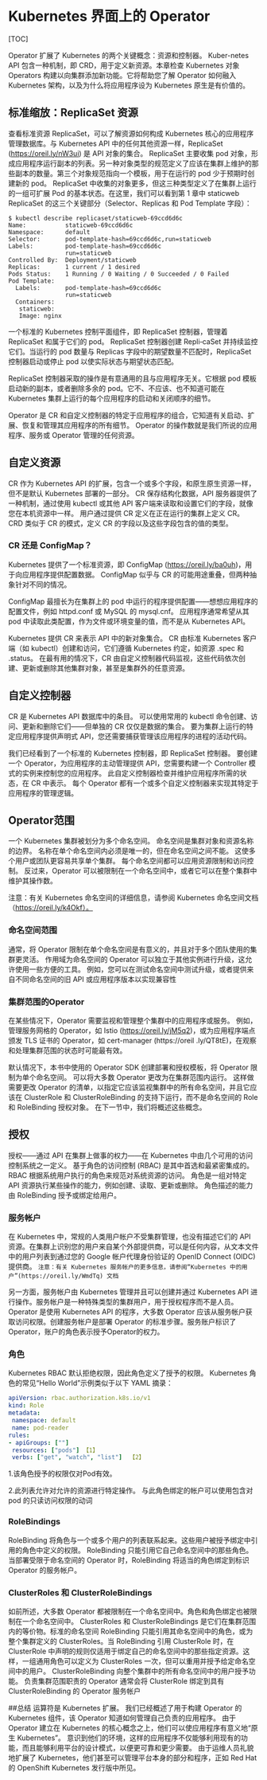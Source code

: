 # Kubernetes 界面上的 Operator
[TOC]

Operator 扩展了 Kubernetes 的两个关键概念：资源和控制器。 Kuber-netes API 包含一种机制，即 CRD，用于定义新资源。本章检查 Kubernetes 对象 Operators 构建以向集群添加新功能。它将帮助您了解 Operator 如何融入 Kubernetes 架构，以及为什么将应用程序设为 Kubernetes 原生是有价值的。

## 标准缩放：ReplicaSet 资源

查看标准资源 ReplicaSet，可以了解资源如何构成 Kubernetes 核心的应用程序管理数据库。与 Kubernetes API 中的任何其他资源一样，ReplicaSet (https://oreil.ly/nW3ui) 是 API 对象的集合。 ReplicaSet 主要收集 pod 对象，形成应用程序运行副本的列表。另一种对象类型的规范定义了应该在集群上维护的那些副本的数量。第三个对象规范指向一个模板，用于在运行的 pod 少于预期时创建新的 pod。 ReplicaSet 中收集的对象更多，但这三种类型定义了在集群上运行的一组可扩展 Pod 的基本状态。在这里，我们可以看到第 1 章中 staticweb ReplicaSet 的这三个关键部分（Selector、Replicas 和 Pod Template 字段）：
```shell
$ kubectl describe replicaset/staticweb-69ccd6d6c
Name:           staticweb-69ccd6d6c
Namespace:      default
Selector:       pod-template-hash=69ccd6d6c,run=staticweb
Labels:         pod-template-hash=69ccd6d6c
                run=staticweb
Controlled By:  Deployment/staticweb
Replicas:       1 current / 1 desired
Pods Status:    1 Running / 0 Waiting / 0 Succeeded / 0 Failed
Pod Template:
  Labels:       pod-template-hash=69ccd6d6c
                run=staticweb
  Containers:
   staticweb:
   Image: nginx
```

一个标准的 Kubernetes 控制平面组件，即 ReplicaSet 控制器，管理着 ReplicaSet 和属于它们的 pod。 ReplicaSet 控制器创建 Repli‐caSet 并持续监控它们。当运行的 pod 数量与 Replicas 字段中的期望数量不匹配时，ReplicaSet 控制器启动或停止 pod 以使实际状态与期望状态匹配。

ReplicaSet 控制器采取的操作是有意通用的且与应用程序无关。它根据 pod 模板启动新的副本，或者删除多余的 pod。它不、不应该、也不知道可能在 Kubernetes 集群上运行的每个应用程序的启动和关闭顺序的细节。

Operator 是 CR 和自定义控制器的特定于应用程序的组合，它知道有关启动、扩展、恢复和管理其应用程序的所有细节。 Operator 的操作数就是我们所说的应用程序、服务或 Operator 管理的任何资源。

## 自定义资源
CR 作为 Kubernetes API 的扩展，包含一个或多个字段，和原生原生资源一样，但不是默认 Kubernetes 部署的一部分。 CR 保存结构化数据，API 服务器提供了一种机制，通过使用 kubectl 或其他 API 客户端来读取和设置它们的字段，就像您在本机资源中一样。 用户通过提供 CR 定义在正在运行的集群上定义 CR。 CRD 类似于 CR 的模式，定义 CR 的字段以及这些字段包含的值的类型。

### CR 还是 ConfigMap？

Kubernetes 提供了一个标准资源，即 ConfigMap (https://oreil.ly/ba0uh)，用于向应用程序提供配置数据。 ConfigMap 似乎与 CR 的可能用途重叠，但两种抽象针对不同的情况。

ConfigMap 最擅长为在集群上的 pod 中运行的程序提供配置——想想应用程序的配置文件，例如 httpd.conf 或 MySQL 的 mysql.cnf。 应用程序通常希望从其 pod 中读取此类配置，作为文件或环境变量的值，而不是从 Kubernetes API。

Kubernetes 提供 CR 来表示 API 中的新对象集合。 CR 由标准 Kubernetes 客户端（如 kubectl）创建和访问，它们遵循 Kubernetes 约定，如资源 .spec 和 .status。 在最有用的情况下，CR 由自定义控制器代码监视，这些代码依次创建、更新或删除其他集群对象，甚至是集群外的任意资源。

## 自定义控制器
CR 是 Kubernetes API 数据库中的条目。 可以使用常用的 kubectl 命令创建、访问、更新和删除它们——但单独的 CR 仅仅是数据的集合。 要为集群上运行的特定应用程序提供声明式 API，您还需要捕获管理该应用程序的进程的活动代码。

我们已经看到了一个标准的 Kubernetes 控制器，即 ReplicaSet 控制器。 要创建一个 Operator，为应用程序的主动管理提供 API，您需要构建一个 Controller 模式的实例来控制您的应用程序。 此自定义控制器检查并维护应用程序所需的状态，在 CR 中表示。 每个 Operator 都有一个或多个自定义控制器来实现其特定于应用程序的管理逻辑。

## Operator范围
一个 Kubernetes 集群被划分为多个命名空间。 命名空间是集群对象和资源名称的边界。 名称在单个命名空间内必须是唯一的，但在命名空间之间不能。 这使多个用户或团队更容易共享单个集群。 每个命名空间都可以应用资源限制和访问控制。 反过来，Operator 可以被限制在一个命名空间中，或者它可以在整个集群中维护其操作数。 

注意：有关 Kubernetes 命名空间的详细信息，请参阅 Kubernetes 命名空间文档（https://oreil.ly/k4Okf）。

### 命名空间范围
通常，将 Operator 限制在单个命名空间是有意义的，并且对于多个团队使用的集群更灵活。 作用域为命名空间的 Operator 可以独立于其他实例进行升级，这允许使用一些方便的工具。 例如，您可以在测试命名空间中测试升级，或者提供来自不同命名空间的旧 API 或应用程序版本以实现兼容性
### 集群范围的Operator
在某些情况下，Operator 需要监视和管理整个集群中的应用程序或服务。 例如，管理服务网格的 Operator，如 Istio (https://oreil.ly/jM5q2)，或为应用程序端点颁发 TLS 证书的 Operator，如 cert-manager (https://oreil .ly/QT8tE)，在观察和处理集群范围的状态时可能最有效。

默认情况下，本书中使用的 Operator SDK 创建部署和授权模板，将 Operator 限制为单个命名空间。 可以将大多数 Operator 更改为在集群范围内运行。 这样做需要更改 Operator 的清单，以指定它应该监视集群中的所有命名空间，并且它应该在 ClusterRole 和 ClusterRoleBinding 的支持下运行，而不是命名空间的 Role 和 RoleBinding 授权对象。 在下一节中，我们将概述这些概念。

## 授权
授权——通过 API 在集群上做事的权力——在 Kubernetes 中由几个可用的访问控制系统之一定义。 基于角色的访问控制 (RBAC) 是其中首选和最紧密集成的。 RBAC 根据系统用户执行的角色来规范对系统资源的访问。 角色是一组对特定 API 资源执行某些操作的能力，例如创建、读取、更新或删除。 
角色描述的能力由 RoleBinding 授予或绑定给用户。
### 服务帐户
在 Kubernetes 中，常规的人类用户帐户不受集群管理，也没有描述它们的 API 资源。在集群上识别您的用户来自某个外部提供商，可以是任何内容，从文本文件中的用户列表到通过您的 Google 帐户代理身份验证的 OpenID Connect (OIDC) 提供商。 
`注意：有关 Kubernetes 服务帐户的更多信息，请参阅“Kubernetes 中的用户”(https://oreil.ly/WmdTq) 文档`

另一方面，服务帐户由 Kubernetes 管理并且可以创建并通过 Kubernetes API 进行操作。服务帐户是一种特殊类型的集群用户，用于授权程序而不是人员。 Operator 是使用 Kubernetes API 的程序，大多数 Operator 应该从服务帐户获取访问权限。创建服务帐户是部署 Operator 的标准步骤。服务账户标识了Operator，账户的角色表示授予Operator的权力。 

### 角色 
Kubernetes RBAC 默认拒绝权限，因此角色定义了授予的权限。 Kubernetes 角色的常见“Hello World”示例类似于以下 YAML 摘录：
```yaml
apiVersion: rbac.authorization.k8s.io/v1
kind: Role
metadata:
 namespace: default
 name: pod-reader
rules:
- apiGroups: [""]
 resources: ["pods"] 【1】
 verbs: ["get", "watch", "list"]  【2】
```
1.该角色授予的权限仅对Pod有效。

2.此列表允许对允许的资源进行特定操作。 与此角色绑定的帐户可以使用包含对 pod 的只读访问权限的动词
### RoleBindings
RoleBinding 将角色与一个或多个用户的列表联系起来。这些用户被授予绑定中引用的角色中定义的权限。 RoleBinding 只能引用它自己命名空间中的那些角色。当部署受限于命名空间的 Operator 时，RoleBinding 将适当的角色绑定到标识 Operator 的服务帐户。
### ClusterRoles 和 ClusterRoleBindings
如前所述，大多数 Operator 都被限制在一个命名空间中。角色和角色绑定也被限制在一个命名空间中。 ClusterRoles 和 ClusterRoleBindings 是它们在集群范围内的等价物。标准的命名空间 RoleBinding 只能引用其命名空间中的角色，或为整个集群定义的 ClusterRoles。当 RoleBinding 引用 ClusterRole 时，在 ClusterRole 中声明的规则仅适用于绑定自己的命名空间中的那些指定资源。这样，一组通用角色可以定义为 ClusterRoles 一次，但可以重用并授予给定命名空间中的用户。
ClusterRoleBinding 向整个集群中的所有命名空间中的用户授予功能。 负责集群范围职责的 Operator 通常会将 ClusterRole 绑定到具有 ClusterRoleBinding 的 Operator 服务帐户

##总结
运算符是 Kubernetes 扩展。 我们已经概述了用于构建 Operator 的 Kubernetes 组件，该 Operator 知道如何管理自己负责的应用程序。 
由于 Operator 建立在 Kubernetes 的核心概念之上，他们可以使应用程序有意义地“原生 Kubernetes”。 
意识到他们的环境，这样的应用程序不仅能够利用现有的功能，而且能够利用平台的设计模式，以便更可靠和更少需要。
由于运维人员礼貌地扩展了 Kubernetes，他们甚至可以管理平台本身的部分和程序，正如 Red Hat 的 OpenShift Kubernetes 发行版中所见。